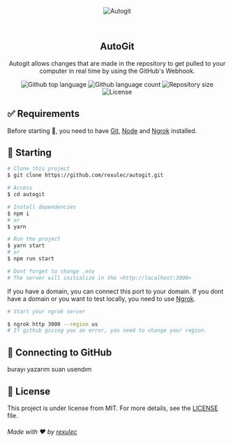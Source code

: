 <div align="center" id="top"> 
  <img src="./.github/app.gif" alt="Autogit" />

  &#xa0;

  <!-- <a href="https://autogit.netlify.app">Demo</a> -->
</div>
<div align="center">
  <h2>AutoGit</h2>
  <p>Autogit allows changes that are made in the repository to get pulled to your computer in real time by using the GitHub's Webhook. </p>
</div>

<p align="center">
  <img alt="Github top language" src="https://img.shields.io/github/languages/top/rexulec/autogit?color=56BEB8">

  <img alt="Github language count" src="https://img.shields.io/github/languages/count/rexulec/autogit?color=56BEB8">

  <img alt="Repository size" src="https://img.shields.io/github/repo-size/rexulec/autogit?color=56BEB8">

  <img alt="License" src="https://img.shields.io/github/license/rexulec/autogit?color=56BEB8">

  <!-- <img alt="Github issues" src="https://img.shields.io/github/issues/{{YOUR_GITHUB_USERNAME}}/autogit?color=56BEB8" /> -->

  <!-- <img alt="Github forks" src="https://img.shields.io/github/forks/{{YOUR_GITHUB_USERNAME}}/autogit?color=56BEB8" /> -->

  <!-- <img alt="Github stars" src="https://img.shields.io/github/stars/{{YOUR_GITHUB_USERNAME}}/autogit?color=56BEB8" /> -->
</p>

<!-- Status -->

<!-- <h4 align="center"> 
	🚧  Autogit 🚀 Under construction...  🚧
</h4> 

<hr> -->

## :white_check_mark: Requirements ##

Before starting :checkered_flag:, you need to have [Git](https://git-scm.com), [Node](https://nodejs.org/en/) and [Ngrok](https://ngrok.com/) installed.

## :checkered_flag: Starting ##

```bash
# Clone this project
$ git clone https://github.com/rexulec/autogit.git

# Access
$ cd autogit

# Install dependencies
$ npm i
# or
$ yarn

# Run the project
$ yarn start
# or
$ npm run start

# Dont forget to change .env
# The server will initialize in the <http://localhost:3000>
```
If you have a domain, you can connect this port to your domain. If you dont have a domain or you want to test locally, you need to use [Ngrok](https://ngrok.com/).
```bash
# Start your ngrok server

$ ngrok http 3000 --region us 
# If github giving you an error, you need to change your region.
```

## :checkered_flag: Connecting to GitHub ##
burayı yazarım suan usendım

## :memo: License ##

This project is under license from MIT. For more details, see the [LICENSE](LICENSE.md) file.


###### Made with :heart: by <a href="https://github.com/rexulec" target="_blank">rexulec</a>

&#xa0;
